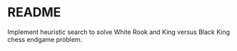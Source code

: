 # README #

Implement heuristic search to solve White Rook and King versus Black King chess endgame problem.
